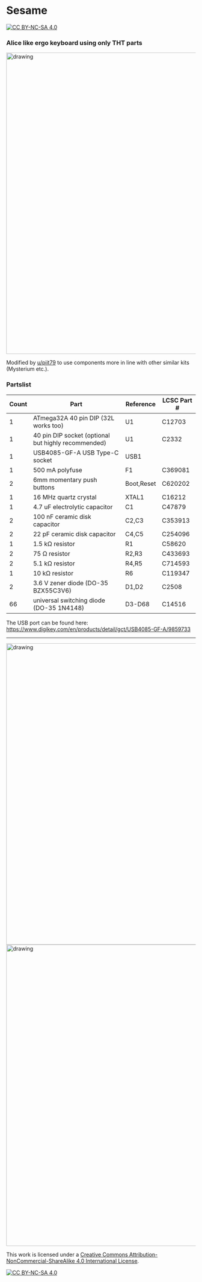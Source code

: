 # Sesame

[![CC BY-NC-SA 4.0][cc-by-nc-sa-shield]][cc-by-nc-sa]

### Alice like ergo keyboard using only THT parts

<img src="https://i.imgur.com/bQU1XQh.jpg" alt="drawing" width="800"/>

Modified by [u/piit79](https://reddit.com/user/piit79) to use components more in line
with other similar kits (Mysterium etc.).

### Partslist
 |Count|Part|Reference|LCSC Part #|
 |-|-|-|-|
 |1|ATmega32A 40 pin DIP (32L works too)|U1|C12703|
 |1|40 pin DIP socket (optional but highly recommended)|U1|C2332|
 |1|USB4085-GF-A USB Type-C socket|USB1|
 |1|500 mA polyfuse|F1|C369081|
 |2|6mm momentary push buttons|Boot,Reset|C620202|
 |1|16 MHz quartz crystal|XTAL1|C16212|
 |1|4.7 uF electrolytic capacitor|C1|C47879|
 |2|100 nF ceramic disk capacitor|C2,C3|C353913|
 |2|22 pF ceramic disk capacitor|C4,C5|C254096|
 |1|1.5 kΩ resistor|R1|C58620|
 |2|75 Ω resistor|R2,R3|C433693|
 |2|5.1 kΩ resistor|R4,R5|C714593|
 |1|10 kΩ resistor|R6|C119347|
 |2|3.6 V zener diode (DO-35 BZX55C3V6)|D1,D2|C2508|
 |66|universal switching diode (DO-35 1N4148)|D3-D68|C14516|
 
 The USB port can be found here:  
https://www.digikey.com/en/products/detail/gct/USB4085-GF-A/9859733

-----

<img src="https://files.elmo.space/kicad_images/sesame-Front.png" alt="drawing" width="800"/>
<img src="https://files.elmo.space/kicad_images/sesame-Back.png" alt="drawing" width="800"/>

This work is licensed under a
[Creative Commons Attribution-NonCommercial-ShareAlike 4.0 International License][cc-by-nc-sa].

[![CC BY-NC-SA 4.0][cc-by-nc-sa-image]][cc-by-nc-sa]

[cc-by-nc-sa]: http://creativecommons.org/licenses/by-nc-sa/4.0/
[cc-by-nc-sa-image]: https://licensebuttons.net/l/by-nc-sa/4.0/88x31.png
[cc-by-nc-sa-shield]: https://img.shields.io/badge/License-CC%20BY--NC--SA%204.0-lightgrey.svg
